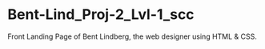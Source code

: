 # Bent-Lind_Proj-2_Lvl-1_scc
Front Landing Page of Bent Lindberg, the web designer using HTML &amp; CSS.
